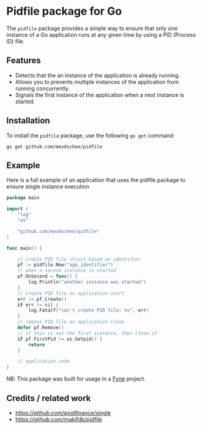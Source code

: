 # Pidfile package for Go

The `pidfile` package provides a simple way to ensure that only one instance of a Go application runs at any given time by using a PID (Process ID) file.

## Features

- Detects that the an instance of the application is already running.
- Allows you to prevents multiple instances of the application from running concurrently.
- Signals the first instance of the application when a next instance is started.

## Installation

To install the `pidfile` package, use the following `go get` command:

    go get github.com/mevdschee/pidfile

## Example

Here is a full example of an application that uses the pidfile package to ensure single instance execution

```go
package main

import (
	"log"
	"os"

	"github.com/mevdschee/pidfile"
)

func main() {

	// create PID file struct based on identifier
	pf := pidfile.New("app_identifier")
	// when a second instance is started
	pf.OnSecond = func() {
		log.Println("another instance was started")
	}
	// create PID file on application start
	err := pf.Create()
	if err != nil {
		log.Fatalf("can't create PID file: %v", err)
	}
	// remove PID file on application close
	defer pf.Remove()
	// if this is not the first instance, then close it
	if pf.FirstPid != os.Getpid() {
		return
	}

	// application code
}

```

NB: This package was built for usage in a [Fyne](https://fyne.io/) project.

## Credits / related work

- https://github.com/postfinance/single
- https://github.com/makifdb/pidfile
